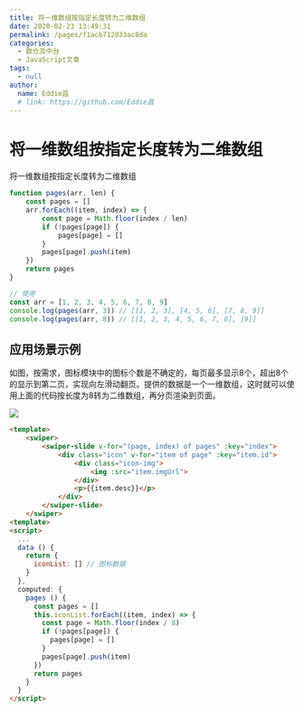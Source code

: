 ```yaml
---
title: 将一维数组按指定长度转为二维数组
date: 2020-02-23 13:49:31
permalink: /pages/f1acb712033ac8da
categories:
  - 数仓及中台
  - JavaScript文章
tags:
  - null
author:
  name: Eddie昌
  # link: https://github.com/Eddie昌
---
```

# 将一维数组按指定长度转为二维数组

将一维数组按指定长度转为二维数组

```js
function pages(arr, len) {
    const pages = []
    arr.forEach((item, index) => {
        const page = Math.floor(index / len)
        if (!pages[page]) {
            pages[page] = []
        }
        pages[page].push(item)
    })
    return pages
}

// 使用
const arr = [1, 2, 3, 4, 5, 6, 7, 8, 9]
console.log(pages(arr, 3)) // [[1, 2, 3], [4, 5, 6], [7, 8, 9]]
console.log(pages(arr, 8)) // [[1, 2, 3, 4, 5, 6, 7, 8], [9]]
```

## 应用场景示例

如图，按需求，图标模块中的图标个数是不确定的，每页最多显示8个，超出8个的显示到第二页，实现向左滑动翻页。提供的数据是一个一维数组，这时就可以使用上面的代码按长度为8转为二维数组，再分页渲染到页面。

![](https://jsd.cdn.zzko.cn/gh/xugaoyi/image_store/blog/20200223142410.jpg)

```html
<template>
    <swiper>
        <swiper-slide v-for="(page, index) of pages" :key="index">
            <div class="icon" v-for="item of page" :key="item.id">
                <div class="icon-img">
                    <img :src="item.imgUrl">
                </div>
                <p>{{item.desc}}</p>
            </div>
        </swiper-slide>
    </swiper>
<template>
<script>
  ...
  data () {
    return {
      iconList: [] // 图标数据
    }
  },
  computed: {
    pages () {
      const pages = []
      this.iconList.forEach((item, index) => {
        const page = Math.floor(index / 8)
        if (!pages[page]) {
          pages[page] = []
        }
        pages[page].push(item)
      })
      return pages
    }
  }
</script>
```

